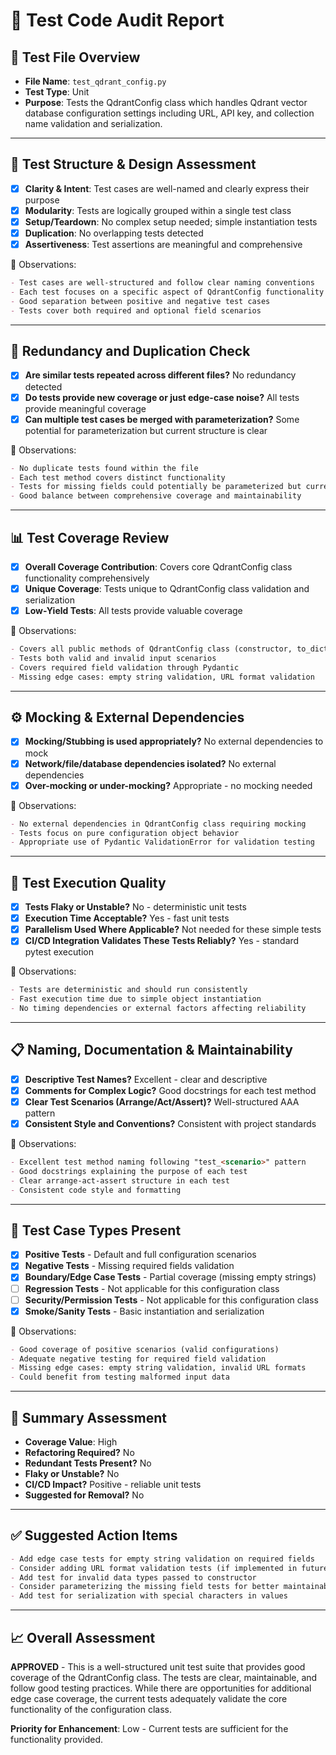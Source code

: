 # 🧪 Test Code Audit Report

## 📌 **Test File Overview**

* **File Name**: `test_qdrant_config.py`
* **Test Type**: Unit
* **Purpose**: Tests the QdrantConfig class which handles Qdrant vector database configuration settings including URL, API key, and collection name validation and serialization.

---

## 🧱 **Test Structure & Design Assessment**

* [x] **Clarity & Intent**: Test cases are well-named and clearly express their purpose
* [x] **Modularity**: Tests are logically grouped within a single test class
* [x] **Setup/Teardown**: No complex setup needed; simple instantiation tests
* [x] **Duplication**: No overlapping tests detected
* [x] **Assertiveness**: Test assertions are meaningful and comprehensive

📝 Observations:

```markdown
- Test cases are well-structured and follow clear naming conventions
- Each test focuses on a specific aspect of QdrantConfig functionality
- Good separation between positive and negative test cases
- Tests cover both required and optional field scenarios
```

---

## 🔁 **Redundancy and Duplication Check**

* [x] **Are similar tests repeated across different files?** No redundancy detected
* [x] **Do tests provide new coverage or just edge-case noise?** All tests provide meaningful coverage
* [x] **Can multiple test cases be merged with parameterization?** Some potential for parameterization but current structure is clear

📝 Observations:

```markdown
- No duplicate tests found within the file
- Each test method covers distinct functionality
- Tests for missing fields could potentially be parameterized but current approach is clear
- Good balance between comprehensive coverage and maintainability
```

---

## 📊 **Test Coverage Review**

* [x] **Overall Coverage Contribution**: Covers core QdrantConfig class functionality comprehensively
* [x] **Unique Coverage**: Tests unique to QdrantConfig class validation and serialization
* [x] **Low-Yield Tests**: All tests provide valuable coverage

📝 Observations:

```markdown
- Covers all public methods of QdrantConfig class (constructor, to_dict)
- Tests both valid and invalid input scenarios
- Covers required field validation through Pydantic
- Missing edge cases: empty string validation, URL format validation
```

---

## ⚙️ **Mocking & External Dependencies**

* [x] **Mocking/Stubbing is used appropriately?** No external dependencies to mock
* [x] **Network/file/database dependencies isolated?** No external dependencies
* [x] **Over-mocking or under-mocking?** Appropriate - no mocking needed

📝 Observations:

```markdown
- No external dependencies in QdrantConfig class requiring mocking
- Tests focus on pure configuration object behavior
- Appropriate use of Pydantic ValidationError for validation testing
```

---

## 🚦 **Test Execution Quality**

* [x] **Tests Flaky or Unstable?** No - deterministic unit tests
* [x] **Execution Time Acceptable?** Yes - fast unit tests
* [x] **Parallelism Used Where Applicable?** Not needed for these simple tests
* [x] **CI/CD Integration Validates These Tests Reliably?** Yes - standard pytest execution

📝 Observations:

```markdown
- Tests are deterministic and should run consistently
- Fast execution time due to simple object instantiation
- No timing dependencies or external factors affecting reliability
```

---

## 📋 **Naming, Documentation & Maintainability**

* [x] **Descriptive Test Names?** Excellent - clear and descriptive
* [x] **Comments for Complex Logic?** Good docstrings for each test method
* [x] **Clear Test Scenarios (Arrange/Act/Assert)?** Well-structured AAA pattern
* [x] **Consistent Style and Conventions?** Consistent with project standards

📝 Observations:

```markdown
- Excellent test method naming following "test_<scenario>" pattern
- Good docstrings explaining the purpose of each test
- Clear arrange-act-assert structure in each test
- Consistent code style and formatting
```

---

## 🧪 **Test Case Types Present**

* [x] **Positive Tests** - Default and full configuration scenarios
* [x] **Negative Tests** - Missing required fields validation
* [x] **Boundary/Edge Case Tests** - Partial coverage (missing empty strings)
* [ ] **Regression Tests** - Not applicable for this configuration class
* [ ] **Security/Permission Tests** - Not applicable for this configuration class
* [x] **Smoke/Sanity Tests** - Basic instantiation and serialization

📝 Observations:

```markdown
- Good coverage of positive scenarios (valid configurations)
- Adequate negative testing for required field validation
- Missing edge cases: empty string validation, invalid URL formats
- Could benefit from testing malformed input data
```

---

## 🏁 **Summary Assessment**

* **Coverage Value**: High
* **Refactoring Required?** No
* **Redundant Tests Present?** No
* **Flaky or Unstable?** No
* **CI/CD Impact?** Positive - reliable unit tests
* **Suggested for Removal?** No

---

## ✅ Suggested Action Items

```markdown
- Add edge case tests for empty string validation on required fields
- Consider adding URL format validation tests (if implemented in future)
- Add test for invalid data types passed to constructor
- Consider parameterizing the missing field tests for better maintainability
- Add test for serialization with special characters in values
```

---

## 📈 **Overall Assessment**

**APPROVED** - This is a well-structured unit test suite that provides good coverage of the QdrantConfig class. The tests are clear, maintainable, and follow good testing practices. While there are opportunities for additional edge case coverage, the current tests adequately validate the core functionality of the configuration class.

**Priority for Enhancement**: Low - Current tests are sufficient for the functionality provided.
